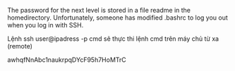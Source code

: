 The password for the next level is stored in a file readme in the homedirectory. Unfortunately, someone has modified .bashrc to log you out when you log in with SSH.

Lệnh ssh user@ipadress -p cmd sẽ thực thi lệnh cmd trên máy chủ từ xa (remote) 

awhqfNnAbc1naukrpqDYcF95h7HoMTrC